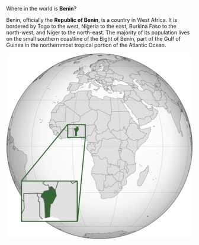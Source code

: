 Where in the world is **Benin**?
<!--question-->
Benin, officially the **Republic of Benin**, is a country in West Africa. It is bordered by Togo to the west, Nigeria to the east, Burkina Faso to the north-west, and Niger to the north-east. The majority of its population lives on the small southern coastline of the Bight of Benin, part of the Gulf of Guinea in the northernmost tropical portion of the Atlantic Ocean.

![Map of Benin](images/Benin_(orthographic_projection_with_inset).svg)